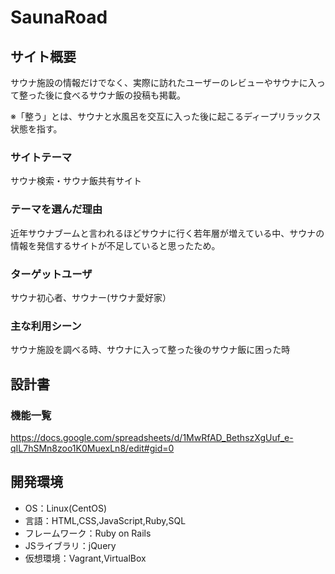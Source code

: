 # SaunaRoad

## サイト概要
サウナ施設の情報だけでなく、実際に訪れたユーザーのレビューやサウナに入って整った後に食べるサウナ飯の投稿も掲載。

※「整う」とは、サウナと水風呂を交互に入った後に起こるディープリラックス状態を指す。


### サイトテーマ
サウナ検索・サウナ飯共有サイト

### テーマを選んだ理由
近年サウナブームと言われるほどサウナに行く若年層が増えている中、サウナの情報を発信するサイトが不足していると思ったため。

### ターゲットユーザ
サウナ初心者、サウナー(サウナ愛好家）

### 主な利用シーン
サウナ施設を調べる時、サウナに入って整った後のサウナ飯に困った時

## 設計書

### 機能一覧
https://docs.google.com/spreadsheets/d/1MwRfAD_BethszXgUuf_e-qIL7hSMn8zoo1K0MuexLn8/edit#gid=0

## 開発環境
- OS：Linux(CentOS)
- 言語：HTML,CSS,JavaScript,Ruby,SQL
- フレームワーク：Ruby on Rails
- JSライブラリ：jQuery
- 仮想環境：Vagrant,VirtualBox

